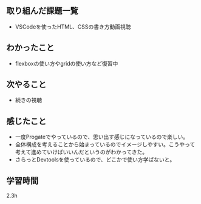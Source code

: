 ## 取り組んだ課題一覧
- VSCodeを使ったHTML、CSSの書き方動画視聴
## わかったこと
- flexboxの使い方やgridの使い方など復習中
## 次やること
- 続きの視聴
## 感じたこと
- 一度Progateでやっているので、思い出す感じになっているので楽しい。
- 全体構成を考えることから始まっているのでイメージしやすい。こうやって考えて進めていけばいいんだというのがわかってきた。
- さらっとDevtoolsを使っているので、どこかで使い方学ばないと。
## 学習時間
2.3h